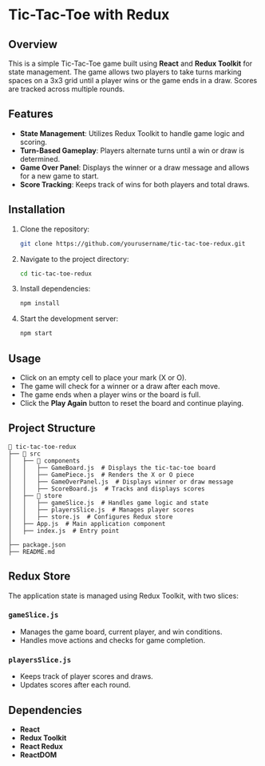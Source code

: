 # Tic-Tac-Toe with Redux

## Overview
This is a simple Tic-Tac-Toe game built using **React** and **Redux Toolkit** for state management. The game allows two players to take turns marking spaces on a 3x3 grid until a player wins or the game ends in a draw. Scores are tracked across multiple rounds.

## Features
- **State Management**: Utilizes Redux Toolkit to handle game logic and scoring.
- **Turn-Based Gameplay**: Players alternate turns until a win or draw is determined.
- **Game Over Panel**: Displays the winner or a draw message and allows for a new game to start.
- **Score Tracking**: Keeps track of wins for both players and total draws.

## Installation
1. Clone the repository:
   ```bash
   git clone https://github.com/yourusername/tic-tac-toe-redux.git
   ```
2. Navigate to the project directory:
   ```bash
   cd tic-tac-toe-redux
   ```
3. Install dependencies:
   ```bash
   npm install
   ```
4. Start the development server:
   ```bash
   npm start
   ```

## Usage
- Click on an empty cell to place your mark (X or O).
- The game will check for a winner or a draw after each move.
- The game ends when a player wins or the board is full.
- Click the **Play Again** button to reset the board and continue playing.

## Project Structure
```
📂 tic-tac-toe-redux
├── 📂 src
│   ├── 📂 components
│   │   ├── GameBoard.js  # Displays the tic-tac-toe board
│   │   ├── GamePiece.js  # Renders the X or O piece
│   │   ├── GameOverPanel.js  # Displays winner or draw message
│   │   ├── ScoreBoard.js  # Tracks and displays scores
│   ├── 📂 store
│   │   ├── gameSlice.js  # Handles game logic and state
│   │   ├── playersSlice.js  # Manages player scores
│   │   ├── store.js  # Configures Redux store
│   ├── App.js  # Main application component
│   ├── index.js  # Entry point
│
├── package.json
├── README.md
```

## Redux Store
The application state is managed using Redux Toolkit, with two slices:

### `gameSlice.js`
- Manages the game board, current player, and win conditions.
- Handles move actions and checks for game completion.

### `playersSlice.js`
- Keeps track of player scores and draws.
- Updates scores after each round.

## Dependencies
- **React**
- **Redux Toolkit**
- **React Redux**
- **ReactDOM**
